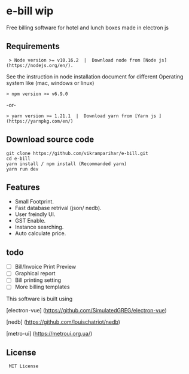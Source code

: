 # e-bill wip
Free billing software for hotel and lunch boxes made in electron js

## Requirements
     > Node version >= v10.16.2  |  Download node from [Node js](https://nodejs.org/en/).

See the instruction in node installation document for different Operating system like (mac, windows or linux)
    
    > npm version >= v6.9.0
    
-or-

    > yarn version >= 1.21.1  |  Download yarn from [Yarn js ](https://yarnpkg.com/en/)

## Download source code

```
git clone https://github.com/vikramparihar/e-bill.git
cd e-bill
yarn install / npm install (Recommanded yarn)
yarn run dev
```

## Features

- Small Footprint.
- Fast database retrival (json/ nedb).
- User freindly UI.
- GST Enable.
- Instance searching.
- Auto calculate price.


## todo

- [ ] Bill/Invoice Print Preview
- [ ] Graphical report
- [ ] Bill printing setting
- [ ] More billing templates

This software is built using

[electron-vue] (https://github.com/SimulatedGREG/electron-vue)

[nedb] (https://github.com/louischatriot/nedb)

[metro-ui] (https://metroui.org.ua/)


## License

     MIT License

